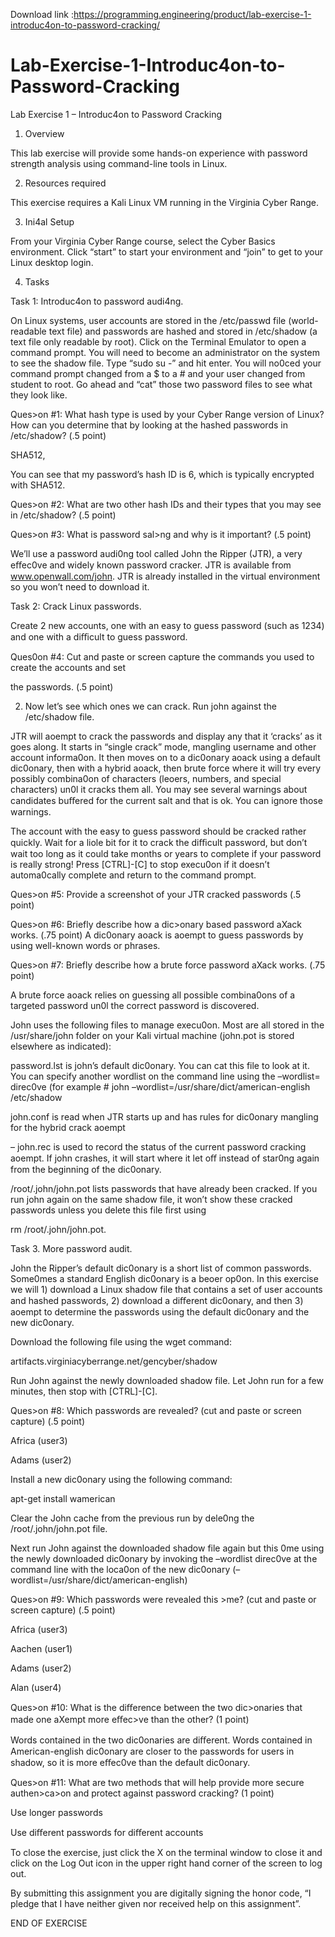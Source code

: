 Download link :https://programming.engineering/product/lab-exercise-1-introduc4on-to-password-cracking/


# Lab-Exercise-1-Introduc4on-to-Password-Cracking
Lab Exercise 1 – Introduc4on to Password Cracking
1. Overview

This lab exercise will provide some hands-on experience with password strength analysis using command-line tools in Linux.

2. Resources required

This exercise requires a Kali Linux VM running in the Virginia Cyber Range.

3. Ini4al Setup

From your Virginia Cyber Range course, select the Cyber Basics environment. Click “start” to start your environment and “join” to get to your Linux desktop login.

4. Tasks

Task 1: Introduc4on to password audi4ng.

On Linux systems, user accounts are stored in the /etc/passwd file (world-readable text file) and passwords are hashed and stored in /etc/shadow (a text file only readable by root). Click on the Terminal Emulator to open a command prompt. You will need to become an administrator on the system to see the shadow file. Type “sudo su -” and hit enter. You will no0ced your command prompt changed from a $ to a # and your user changed from student to root. Go ahead and “cat” those two password files to see what they look like.

Ques>on #1: What hash type is used by your Cyber Range version of Linux? How can you determine that by looking at the hashed passwords in /etc/shadow? (.5 point)



SHA512,



You can see that my password’s hash ID is 6, which is typically encrypted with SHA512.

Ques>on #2: What are two other hash IDs and their types that you may see in /etc/shadow? (.5 point)




Ques>on #3: What is password sal>ng and why is it important? (.5 point)





We’ll use a password audi0ng tool called John the Ripper (JTR), a very eﬀec0ve and widely known password cracker. JTR is available from www.openwall.com/john. JTR is already installed in the virtual environment so you won’t need to download it.

Task 2: Crack Linux passwords.

Create 2 new accounts, one with an easy to guess password (such as 1234) and one with a diﬃcult to guess password.

Ques0on #4: Cut and paste or screen capture the commands you used to create the accounts and set



the passwords. (.5 point)




2. Now let’s see which ones we can crack. Run john against the /etc/shadow file.

JTR will aoempt to crack the passwords and display any that it ‘cracks’ as it goes along. It starts in “single crack” mode, mangling username and other account informa0on. It then moves on to a dic0onary aoack using a default dic0onary, then with a hybrid aoack, then brute force where it will try every possibly combina0on of characters (leoers, numbers, and special characters) un0l it cracks them all. You may see several warnings about candidates buﬀered for the current salt and that is ok. You can ignore those warnings.

The account with the easy to guess password should be cracked rather quickly. Wait for a liole bit for it to crack the diﬃcult password, but don’t wait too long as it could take months or years to complete if your password is really strong! Press [CTRL]-[C] to stop execu0on if it doesn’t automa0cally complete and return to the command prompt.

Ques>on #5: Provide a screenshot of your JTR cracked passwords (.5 point)



Ques>on #6: Briefly describe how a dic>onary based password aXack works. (.75 point) A dic0onary aoack is aoempt to guess passwords by using well-known words or phrases.



Ques>on #7: Briefly describe how a brute force password aXack works. (.75 point)



A brute force aoack relies on guessing all possible combina0ons of a targeted password un0l the correct password is discovered.

John uses the following files to manage execu0on. Most are all stored in the /usr/share/john folder on your Kali virtual machine (john.pot is stored elsewhere as indicated):

password.lst is john’s default dic0onary. You can cat this file to look at it. You can specify another wordlist on the command line using the –wordlist= direc0ve (for example # john –wordlist=/usr/share/dict/american-english /etc/shadow

john.conf is read when JTR starts up and has rules for dic0onary mangling for the hybrid crack aoempt




– john.rec is used to record the status of the current password cracking aoempt. If john crashes, it will start where it let oﬀ instead of star0ng again from the beginning of the dic0onary.

/root/.john/john.pot lists passwords that have already been cracked. If you run john again on the same shadow file, it won’t show these cracked passwords unless you delete this file first using

rm /root/.john/john.pot.

Task 3. More password audit.

John the Ripper’s default dic0onary is a short list of common passwords. Some0mes a standard English dic0onary is a beoer op0on. In this exercise we will 1) download a Linux shadow file that contains a set of user accounts and hashed passwords, 2) download a diﬀerent dic0onary, and then 3) aoempt to determine the passwords using the default dic0onary and the new dic0onary.

Download the following file using the wget command:

artifacts.virginiacyberrange.net/gencyber/shadow

Run John against the newly downloaded shadow file. Let John run for a few minutes, then stop with [CTRL]-[C].

Ques>on #8: Which passwords are revealed? (cut and paste or screen capture) (.5 point)



Africa (user3)

Adams (user2)

Install a new dic0onary using the following command:

apt-get install wamerican

Clear the John cache from the previous run by dele0ng the /root/.john/john.pot file.

Next run John against the downloaded shadow file again but this 0me using the newly downloaded dic0onary by invoking the –wordlist direc0ve at the command line with the loca0on of the new dic0onary (–wordlist=/usr/share/dict/american-english)

Ques>on #9: Which passwords were revealed this >me? (cut and paste or screen capture) (.5 point)



Africa (user3)

Aachen (user1)

Adams (user2)

Alan (user4)

Ques>on #10: What is the diﬀerence between the two dic>onaries that made one aXempt more eﬀec>ve than the other? (1 point)



Words contained in the two dic0onaries are diﬀerent. Words contained in American-english dic0onary are closer to the passwords for users in shadow, so it is more eﬀec0ve than the default dic0onary.




Ques>on #11: What are two methods that will help provide more secure authen>ca>on and protect against password cracking? (1 point)



Use longer passwords

Use diﬀerent passwords for diﬀerent accounts

To close the exercise, just click the X on the terminal window to close it and click on the Log Out icon in the upper right hand corner of the screen to log out.

By submitting this assignment you are digitally signing the honor code, “I pledge that I have neither given nor received help on this assignment”.

END OF EXERCISE






